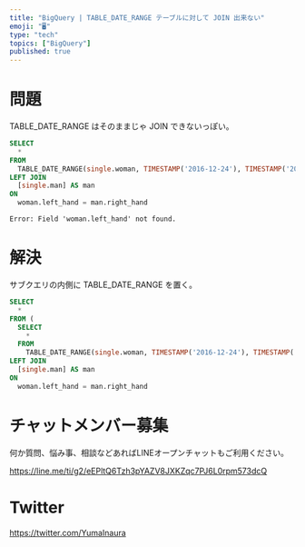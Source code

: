 ```yaml
---
title: "BigQuery | TABLE_DATE_RANGE テーブルに対して JOIN 出来ない"
emoji: "🖥"
type: "tech"
topics: ["BigQuery"]
published: true
---
```


# 問題

TABLE_DATE_RANGE はそのままじゃ JOIN できないっぽい。

```sql
SELECT
  *
FROM
  TABLE_DATE_RANGE(single.woman, TIMESTAMP('2016-12-24'), TIMESTAMP('2016-12-25') ) AS woman
LEFT JOIN
  [single.man] AS man
ON
  woman.left_hand = man.right_hand
```

`Error: Field 'woman.left_hand' not found.`

# 解決

サブクエリの内側に TABLE_DATE_RANGE を置く。

```sql
SELECT
  *
FROM (
  SELECT
    *
  FROM
    TABLE_DATE_RANGE(single.woman, TIMESTAMP('2016-12-24'), TIMESTAMP('2016-12-25') ) AS woman
LEFT JOIN
  [single.man] AS man
ON
  woman.left_hand = man.right_hand
```








<!-- Update From Qiita API -->

# チャットメンバー募集


何か質問、悩み事、相談などあればLINEオープンチャットもご利用ください。

https://line.me/ti/g2/eEPltQ6Tzh3pYAZV8JXKZqc7PJ6L0rpm573dcQ





# Twitter


https://twitter.com/YumaInaura


<!-- Update From Qiita API -->


